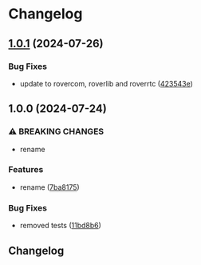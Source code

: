 # Changelog

## [1.0.1](https://github.com/VU-ASE/transceiver/compare/v1.0.0...v1.0.1) (2024-07-26)


### Bug Fixes

* update to rovercom, roverlib and roverrtc ([423543e](https://github.com/VU-ASE/transceiver/commit/423543e529b9562c69ab380f912d73392dbe4236))

## 1.0.0 (2024-07-24)


### ⚠ BREAKING CHANGES

* rename

### Features

* rename ([7ba8175](https://github.com/VU-ASE/transceiver/commit/7ba81759d26d2ea7c99a1f39120ec972cdfbafa2))


### Bug Fixes

* removed tests ([11bd8b6](https://github.com/VU-ASE/transceiver/commit/11bd8b619cab3745948f5c03e0c1390055be8fc0))

## Changelog
